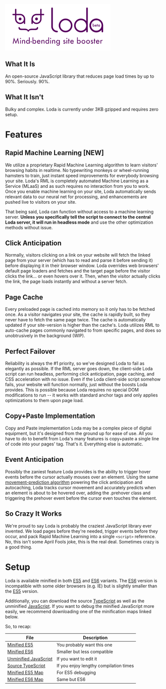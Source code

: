 <img src="https://github.com/airgap/loda/blob/master/res/img/header.svg">

## What It Is

An open-source JavaScript library that reduces page load times by up to 90%. Seriously. 90%.

## What It Isn't

Bulky and complex. Loda is currently under 3KB gzipped and requires zero setup.

# Features

## Rapid Machine Learning [NEW]

We utilize a proprietary Rapid Machine Learning algorithm to learn visitors' browsing habits in realtime. No typewriting monkeys or wheel-running hamsters to train, just instant speed improvements for everybody browsing your site. Loda's RML is completely automated Machine Learning as a Service (MLaaS) and as such requires no interaction from you to work. Once you enable machine learning on your site, Loda automatically sends relevant data to our neural net for processing, and enhancements are pushed live to visitors on your site.

That being said, Loda can function without access to a machine learning server. **Unless you specifically tell the script to connect to the central Loda server, it will run in headless mode** and use the other optimization methods without issue.

## Click Anticipation

Normally, visitors clicking on a link on your website will fetch the linked page from your server (which has to read and parse it before sending it) before displaying it in their browser window. Loda overrides web browsers' default page loaders and fetches and the target page before the visitor clicks the link... or even hovers over it. Then, when the visitor actually clicks the link, the page loads instantly and without a server fetch.

## Page Cache

Every preloaded page is cached into memory so it only has to be fetched once. As a visitor navigates your site, the cache is rapidly built, so they never have to fetch the same page twice. The cache is automatically updated if your site-version is higher than the cache's. Loda utilizes RML to auto-cache pages commonly navigated to from specific pages, and does so unobtrusively in the background (WIP).

## Perfect Failover

Reliability is always the #1 priority, so we've designed Loda to fail as elegantly as possible. If the RML server goes down, the client-side Loda script can run headless, performing click anticipation, page caching, and CSS acceleration with no issue. Even if the Loda client-side script somehow fails, your website will function normally, just without the boosts Loda provides. This is possible because Loda requires no special DOM modifications to run -- it works with standard anchor tags and only applies optimizations to them upon page load.

## Copy+Paste Implementation

Copy and Paste implementation Loda may be a complex piece of digital equipment, but it's designed from the ground up for ease of use. All you have to do to benefit from Loda's many features is copy+paste a single line of code into your pages' <head> tag. That's it. Everything else is automatic.

## Event Anticipation

Possibly the zaniest feature Loda provides is the ability to trigger hover events before the cursor actually mouses over an element. Using the same [movement-prediction algorithm](https://github.com/airgap/ftl) powering the click anticipation and autocaching, Loda tracks cursor movement and accurately predicts when an element is about to be hovered over, adding the .prehover class and triggering the prehover event before the cursor even touches the element.

## So Crazy It Works

We're proud to say Loda is probably the craziest JavaScript library ever invented. We load pages before they're needed, trigger events before they occur, and pack Rapid Machine Learning into a single `<script>` reference. No, this isn't some April Fools joke, this is the real deal. Sometimes crazy is a good thing.

# Setup

Loda is available minified in both [ES5](loda.es5.min.js) and [ES6](loda.es6.min.js)</a> variants. The [ES6](loda.es6.min.js) version is incompatible with some older browsers (e.g. IE) but is slightly smaller than the [ES5](loda.es5.min.js) version.

Additionally, you can download the source [TypeScript](src/loda.ts) as well as the unminified [JavaScript](loda.js). If you want to debug the minified JavaScript more easily, we recommend downloading one of the minification maps linked below.

So, to recap:

| File                                    | Description                            |
| --------------------------------------- | -------------------------------------- |
| [Minified ES5](loda.es5.min.js)         | You probably want this one             |
| [Minified ES6](loda.es6.min.js)         | Smaller but less compatible            |
| [Unminified JavaScript](loda.js)        | If you want to edit it                 |
| [Source TypeScript](src/loda.ts)        | If you enjoy lengthy compilation times |
| [Minified ES5 Map](loda.es5.min.js.map) | For ES5 debugging                      |
| [Minified ES6 Map](loda.es6.min.js.map) | Same but ES6                           |
